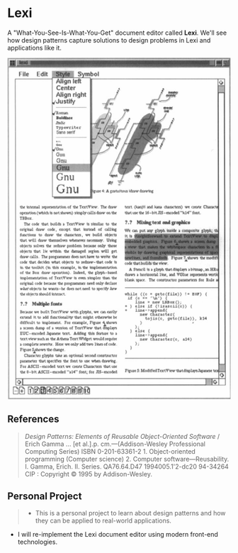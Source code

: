 # Lexi

A "What-You-See-Is-What-You-Get" document editor called **Lexi**. We'll see how design patterns capture solutions to design problems in Lexi and applications like it.  

![Fig 1. The User Interface](\docs\imgs\userinterface.png)

## References
> *Design Patterns: Elements of Reusable Object-Oriented Software* / Erich Gamma ... [et al.].p. cm.—(Addison-Wesley Professional Computing Series) ISBN 0-201-63361-2 1. Object-oriented programming (Computer science) 2. Computer software—Reusability.  
> I. Gamma, Erich. II. Series. QA76.64.D47 1994005.1'2-dc20 94-34264 CIP  : Copyright © 1995 by Addison-Wesley.  

## Personal Project
> - This is a personal project to learn about design patterns and how they can be applied to real-world applications.

- I will re-implement the Lexi document editor using modern front-end technologies.